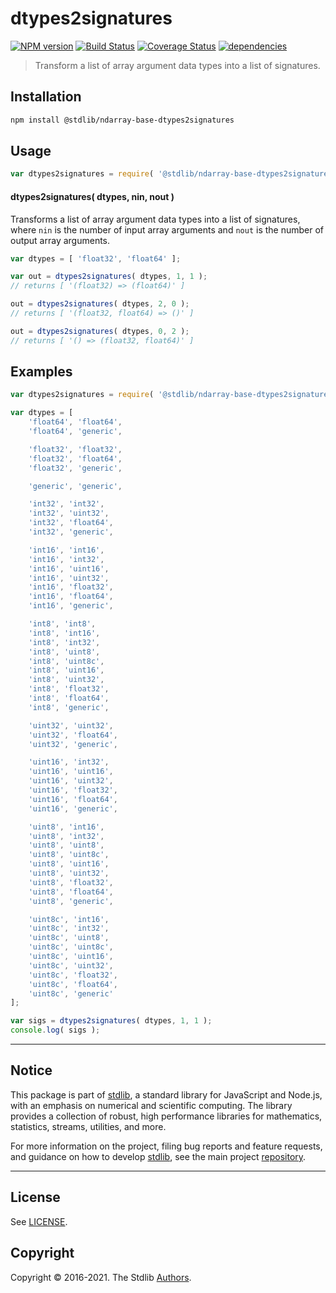 <!--

@license Apache-2.0

Copyright (c) 2020 The Stdlib Authors.

Licensed under the Apache License, Version 2.0 (the "License");
you may not use this file except in compliance with the License.
You may obtain a copy of the License at

   http://www.apache.org/licenses/LICENSE-2.0

Unless required by applicable law or agreed to in writing, software
distributed under the License is distributed on an "AS IS" BASIS,
WITHOUT WARRANTIES OR CONDITIONS OF ANY KIND, either express or implied.
See the License for the specific language governing permissions and
limitations under the License.

-->

# dtypes2signatures

[![NPM version][npm-image]][npm-url] [![Build Status][test-image]][test-url] [![Coverage Status][coverage-image]][coverage-url] [![dependencies][dependencies-image]][dependencies-url]

> Transform a list of array argument data types into a list of signatures.

<!-- Section to include introductory text. Make sure to keep an empty line after the intro `section` element and another before the `/section` close. -->

<section class="intro">

</section>

<!-- /.intro -->

<!-- Package usage documentation. -->

<section class="installation">

## Installation

```bash
npm install @stdlib/ndarray-base-dtypes2signatures
```

</section>

<section class="usage">

## Usage

```javascript
var dtypes2signatures = require( '@stdlib/ndarray-base-dtypes2signatures' );
```

#### dtypes2signatures( dtypes, nin, nout )

Transforms a list of array argument data types into a list of signatures, where `nin` is the number of input array arguments and `nout` is the number of output array arguments.

```javascript
var dtypes = [ 'float32', 'float64' ];

var out = dtypes2signatures( dtypes, 1, 1 );
// returns [ '(float32) => (float64)' ]

out = dtypes2signatures( dtypes, 2, 0 );
// returns [ '(float32, float64) => ()' ]

out = dtypes2signatures( dtypes, 0, 2 );
// returns [ '() => (float32, float64)' ]
```

</section>

<!-- /.usage -->

<!-- Package usage notes. Make sure to keep an empty line after the `section` element and another before the `/section` close. -->

<section class="notes">

</section>

<!-- /.notes -->

<!-- Package usage examples. -->

<section class="examples">

## Examples

<!-- eslint-disable array-element-newline -->

<!-- eslint no-undef: "error" -->

```javascript
var dtypes2signatures = require( '@stdlib/ndarray-base-dtypes2signatures' );

var dtypes = [
    'float64', 'float64',
    'float64', 'generic',

    'float32', 'float32',
    'float32', 'float64',
    'float32', 'generic',

    'generic', 'generic',

    'int32', 'int32',
    'int32', 'uint32',
    'int32', 'float64',
    'int32', 'generic',

    'int16', 'int16',
    'int16', 'int32',
    'int16', 'uint16',
    'int16', 'uint32',
    'int16', 'float32',
    'int16', 'float64',
    'int16', 'generic',

    'int8', 'int8',
    'int8', 'int16',
    'int8', 'int32',
    'int8', 'uint8',
    'int8', 'uint8c',
    'int8', 'uint16',
    'int8', 'uint32',
    'int8', 'float32',
    'int8', 'float64',
    'int8', 'generic',

    'uint32', 'uint32',
    'uint32', 'float64',
    'uint32', 'generic',

    'uint16', 'int32',
    'uint16', 'uint16',
    'uint16', 'uint32',
    'uint16', 'float32',
    'uint16', 'float64',
    'uint16', 'generic',

    'uint8', 'int16',
    'uint8', 'int32',
    'uint8', 'uint8',
    'uint8', 'uint8c',
    'uint8', 'uint16',
    'uint8', 'uint32',
    'uint8', 'float32',
    'uint8', 'float64',
    'uint8', 'generic',

    'uint8c', 'int16',
    'uint8c', 'int32',
    'uint8c', 'uint8',
    'uint8c', 'uint8c',
    'uint8c', 'uint16',
    'uint8c', 'uint32',
    'uint8c', 'float32',
    'uint8c', 'float64',
    'uint8c', 'generic'
];

var sigs = dtypes2signatures( dtypes, 1, 1 );
console.log( sigs );
```

</section>

<!-- /.examples -->

<!-- Section to include cited references. If references are included, add a horizontal rule *before* the section. Make sure to keep an empty line after the `section` element and another before the `/section` close. -->

<section class="references">

</section>

<!-- /.references -->

<!-- Section for all links. Make sure to keep an empty line after the `section` element and another before the `/section` close. -->


<section class="main-repo" >

* * *

## Notice

This package is part of [stdlib][stdlib], a standard library for JavaScript and Node.js, with an emphasis on numerical and scientific computing. The library provides a collection of robust, high performance libraries for mathematics, statistics, streams, utilities, and more.

For more information on the project, filing bug reports and feature requests, and guidance on how to develop [stdlib][stdlib], see the main project [repository][stdlib].

---

## License

See [LICENSE][stdlib-license].


## Copyright

Copyright &copy; 2016-2021. The Stdlib [Authors][stdlib-authors].

</section>

<!-- /.stdlib -->

<!-- Section for all links. Make sure to keep an empty line after the `section` element and another before the `/section` close. -->

<section class="links">

[npm-image]: http://img.shields.io/npm/v/@stdlib/ndarray-base-dtypes2signatures.svg
[npm-url]: https://npmjs.org/package/@stdlib/ndarray-base-dtypes2signatures

[test-image]: https://github.com/stdlib-js/ndarray-base-dtypes2signatures/actions/workflows/test.yml/badge.svg
[test-url]: https://github.com/stdlib-js/ndarray-base-dtypes2signatures/actions/workflows/test.yml

[coverage-image]: https://img.shields.io/codecov/c/github/stdlib-js/ndarray-base-dtypes2signatures/main.svg
[coverage-url]: https://codecov.io/github/stdlib-js/ndarray-base-dtypes2signatures?branch=main

[dependencies-image]: https://img.shields.io/david/stdlib-js/ndarray-base-dtypes2signatures
[dependencies-url]: https://david-dm.org/stdlib-js/ndarray-base-dtypes2signatures/main

[stdlib]: https://github.com/stdlib-js/stdlib

[stdlib-authors]: https://github.com/stdlib-js/stdlib/graphs/contributors

[stdlib-license]: https://raw.githubusercontent.com/stdlib-js/ndarray-base-dtypes2signatures/main/LICENSE

</section>

<!-- /.links -->
